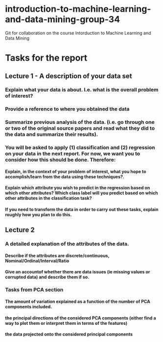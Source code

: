 # introduction-to-machine-learning-and-data-mining-group-34
Git for collaboration on the course Intorduction to Machine Learning and Data Mining

# Tasks for the report

## Lecture 1 - A description of your data set

### Explain what your data is about. I.e. what is the overall problem of interest?

### Provide a reference to where you obtained the data

### Summarize previous analysis of the data. (i.e. go through one or two of the original source papers and read what they did to the data and summarize their results).

### You will be asked to apply (1) classification and (2) regression on your data in the next report. For now, we want you to consider how this should be done. Therefore:

#### Explain, in the context of your problem of interest, what you hope to accomplish/learn from the data using these techniques?.
#### Explain which attribute you wish to predict in the regression based on which other attributes? Which class label will you predict based on which other attributes in the classification task?
#### If you need to transform the data in order to carry out these tasks, explain roughly how you plan to do this.


## Lecture 2
### A detailed explanation of the attributes of the data.
#### Describe if the attributes are discrete/continuous, Nominal/Ordinal/Interval/Ratio

#### Give an accountof whether there are data issues (ie missing values or corrupted data) and describe them if so.

### Tasks from PCA section
#### The amount of variation explained as a function of the number of PCA components included.

#### the principal directions of the considered PCA components (either find a way to plot them or interpret them in terms of the features)

#### the data projected onto the considered principal components
